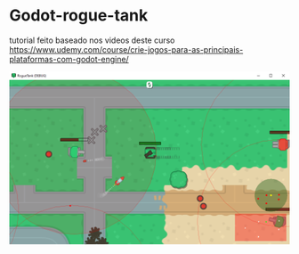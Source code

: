 # Godot-rogue-tank

tutorial feito baseado nos videos deste curso
https://www.udemy.com/course/crie-jogos-para-as-principais-plataformas-com-godot-engine/

![Login](./build/cover.png)